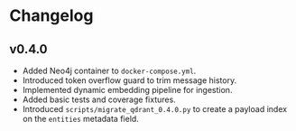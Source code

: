 # Changelog

## v0.4.0
- Added Neo4j container to `docker-compose.yml`.
- Introduced token overflow guard to trim message history.
- Implemented dynamic embedding pipeline for ingestion.
- Added basic tests and coverage fixtures.
- Introduced `scripts/migrate_qdrant_0.4.0.py` to create a payload index on
  the `entities` metadata field.


